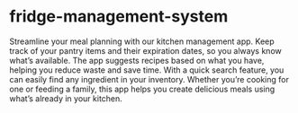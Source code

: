 # fridge-management-system

Streamline your meal planning with our kitchen management app. Keep track of your pantry items and their expiration dates, so you always know what’s available. The app suggests recipes based on what you have, helping you reduce waste and save time. With a quick search feature, you can easily find any ingredient in your inventory. Whether you’re cooking for one or feeding a family, this app helps you create delicious meals using what’s already in your kitchen.
